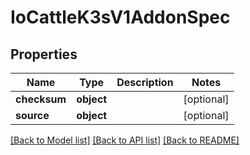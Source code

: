 # IoCattleK3sV1AddonSpec

## Properties
Name | Type | Description | Notes
------------ | ------------- | ------------- | -------------
**checksum** | **object** |  | [optional] 
**source** | **object** |  | [optional] 

[[Back to Model list]](../README.md#documentation-for-models) [[Back to API list]](../README.md#documentation-for-api-endpoints) [[Back to README]](../README.md)


